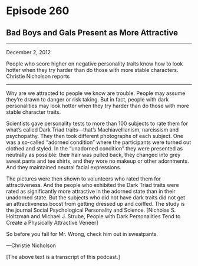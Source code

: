 # Episode 260

## Bad Boys and Gals Present as More Attractive

---

December 2, 2012

People who score higher on negative personality traits know how to look hotter when they try harder than do those with more stable characters. Christie Nicholson reports

---

Why are we attracted to people we know are trouble. People may assume they’re drawn to danger or risk taking. But in fact, people with dark personalities may look hotter when they try harder than do those with more stable character traits.

Scientists gave personality tests to more than 100 subjects to rate them for what’s called Dark Triad traits—that’s Machiavellianism, narcissism and psychopathy. They then took different photographs of each subject. One was a so-called “adorned condition” where the participants were turned out clothed and styled. In the “unadorned condition” they were presented as neutrally as possible: their hair was pulled back, they changed into grey sweat pants and tee shirts, and they wore no makeup or other adornments. And they maintained neutral facial expressions.

The pictures were then shown to volunteers who rated them for attractiveness. And the people who exhibited the Dark Triad traits were rated as significantly more attractive in the adorned state than in their unadorned state. But the subjects who did not have dark traits did not get an attractiveness boost from getting dressed up and coiffed. The study is the journal Social Psychological Personality and Science. [Nicholas S. Holtzman and Michael J. Strube, People with Dark Personalities Tend to Create a Physically Attractive Veneer]

So before you fall for Mr. Wrong, check him out in sweatpants.

—Christie Nicholson

[The above text is a transcript of this podcast.]

